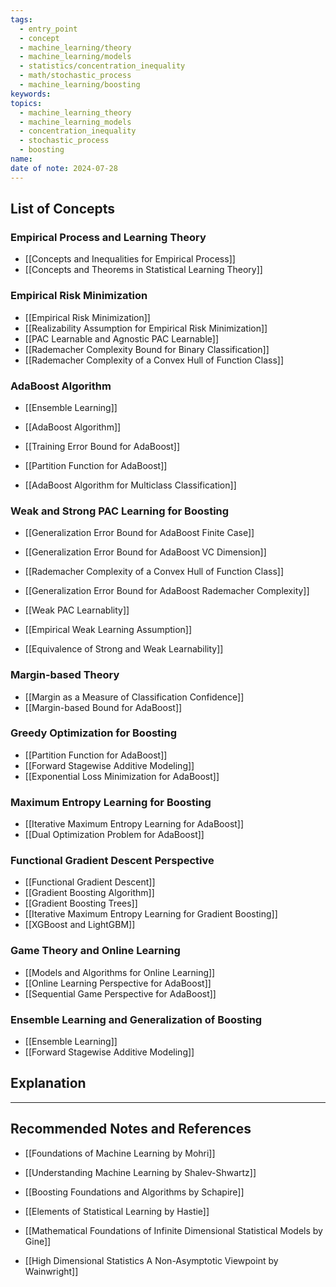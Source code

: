 ```yaml
---
tags:
  - entry_point
  - concept
  - machine_learning/theory
  - machine_learning/models
  - statistics/concentration_inequality
  - math/stochastic_process
  - machine_learning/boosting
keywords: 
topics:
  - machine_learning_theory
  - machine_learning_models
  - concentration_inequality
  - stochastic_process
  - boosting
name: 
date of note: 2024-07-28
---
```


## List of Concepts

### Empirical Process and Learning Theory

- [[Concepts and Inequalities for Empirical Process]]
- [[Concepts and Theorems in Statistical Learning Theory]]

### Empirical Risk Minimization

- [[Empirical Risk Minimization]]
- [[Realizability Assumption for Empirical Risk Minimization]]
- [[PAC Learnable and Agnostic PAC Learnable]]
- [[Rademacher Complexity Bound for Binary Classification]]
- [[Rademacher Complexity of a Convex Hull of Function Class]]

### AdaBoost Algorithm

- [[Ensemble Learning]]
- [[AdaBoost Algorithm]]
- [[Training Error Bound for AdaBoost]]
- [[Partition Function for AdaBoost]]

- [[AdaBoost Algorithm for Multiclass Classification]]

### Weak and Strong PAC Learning for Boosting

- [[Generalization Error Bound for AdaBoost Finite Case]]
- [[Generalization Error Bound for AdaBoost VC Dimension]]

- [[Rademacher Complexity of a Convex Hull of Function Class]]
- [[Generalization Error Bound for AdaBoost Rademacher Complexity]]

- [[Weak PAC Learnablity]]
- [[Empirical Weak Learning Assumption]]
- [[Equivalence of Strong and Weak Learnability]]

### Margin-based Theory

- [[Margin as a Measure of Classification Confidence]]
- [[Margin-based Bound for AdaBoost]]

### Greedy Optimization for Boosting

- [[Partition Function for AdaBoost]]
- [[Forward Stagewise Additive Modeling]]
- [[Exponential Loss Minimization for AdaBoost]]


### Maximum Entropy Learning for Boosting

- [[Iterative Maximum Entropy Learning for AdaBoost]]
- [[Dual Optimization Problem for AdaBoost]]

### Functional Gradient Descent Perspective

- [[Functional Gradient Descent]]
- [[Gradient Boosting Algorithm]]
- [[Gradient Boosting Trees]]
- [[Iterative Maximum Entropy Learning for Gradient Boosting]]
- [[XGBoost and LightGBM]]

### Game Theory and Online Learning

- [[Models and Algorithms for Online Learning]]
- [[Online Learning Perspective for AdaBoost]]
- [[Sequential Game Perspective for AdaBoost]]

### Ensemble Learning and Generalization of Boosting

- [[Ensemble Learning]]
- [[Forward Stagewise Additive Modeling]]



## Explanation





-----------
##  Recommended Notes and References

- [[Foundations of Machine Learning by Mohri]]
- [[Understanding Machine Learning by Shalev-Shwartz]]
- [[Boosting Foundations and Algorithms by Schapire]]
- [[Elements of Statistical Learning by Hastie]]



- [[Mathematical Foundations of Infinite Dimensional Statistical Models by Gine]]
- [[High Dimensional Statistics A Non-Asymptotic Viewpoint by Wainwright]]